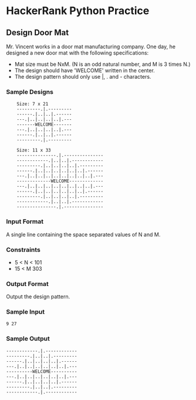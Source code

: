 # HackerRank Python Practice

## Design Door Mat

Mr. Vincent works in a door mat manufacturing company.
One day, he designed a new door mat with the following specifications:

- Mat size must be NxM. (N is an odd natural number, and M is 3 times N.)
- The design should have 'WELCOME' written in the center.
- The design pattern should only use |, . and - characters.

### Sample Designs
```
    Size: 7 x 21 
    ---------.|.---------
    ------.|..|..|.------
    ---.|..|..|..|..|.---
    -------WELCOME-------
    ---.|..|..|..|..|.---
    ------.|..|..|.------
    ---------.|.---------
    
    Size: 11 x 33
    ---------------.|.---------------
    ------------.|..|..|.------------
    ---------.|..|..|..|..|.---------
    ------.|..|..|..|..|..|..|.------
    ---.|..|..|..|..|..|..|..|..|.---
    -------------WELCOME-------------
    ---.|..|..|..|..|..|..|..|..|.---
    ------.|..|..|..|..|..|..|.------
    ---------.|..|..|..|..|.---------
    ------------.|..|..|.------------
    ---------------.|.---------------
```

### Input Format
A single line containing the space separated values of N and M.

### Constraints
- 5 < N < 101
- 15 < M 303

### Output Format
Output the design pattern.

### Sample Input
```
9 27
```

### Sample Output
```
------------.|.------------
---------.|..|..|.---------
------.|..|..|..|..|.------
---.|..|..|..|..|..|..|.---
----------WELCOME----------
---.|..|..|..|..|..|..|.---
------.|..|..|..|..|.------
---------.|..|..|.---------
------------.|.------------
```
